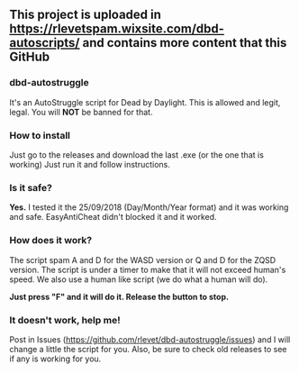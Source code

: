 ## This project is uploaded in https://rlevetspam.wixsite.com/dbd-autoscripts/ and contains more content that this GitHub

### dbd-autostruggle
It's an AutoStruggle script for Dead by Daylight.
This is allowed and legit, legal. You will **NOT** be banned for that.

### How to install

Just go to the releases and download the last .exe (or the one that is working)
Just run it and follow instructions.

### Is it safe?

**Yes.** I tested it the 25/09/2018 (Day/Month/Year format) and it was working and safe.
EasyAntiCheat didn't blocked it and it worked.

### How does it work?

The script spam A and D for the WASD version or Q and D for the ZQSD version.
The script is under a timer to make that it will not exceed human's speed. We also use a human like script (we do what a human will do).

**Just press "F" and it will do it. Release the button to stop.**

### It doesn't work, help me!

Post in Issues (https://github.com/rlevet/dbd-autostruggle/issues) and I will change a little the script for you.
Also, be sure to check old releases to see if any is working for you.
